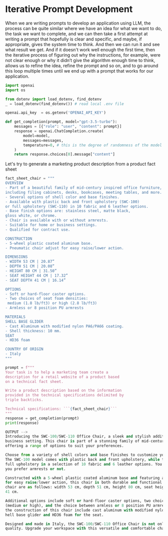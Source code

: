 # Iterative Prompt Development
When we are writing prompts to develop an application using LLM, the process can be quite similar
where we have an idea for what we want to do, the task we want to complete, and we can then take a
first attempt at writing a prompt that hopefully is clear and specific, and maybe, if appropriate,
gives the system time to think. And then we can run it and see what result we get. And if it doesn't
work well enough the first time, then the iterative process of figuring out why the instructions,
for example, were not clear enough or why it didn’t give the algorithm enough time to think, allows
us to refine the idea, refine the prompt and so on, and to go around this loop multiple times until
we end up with a prompt that works for our application.

```python
import openai
import os

from dotenv import load_dotenv, find_dotenv
_ = load_dotenv(find_dotenv()) # read local .env file

openai.api_key  = os.getenv('OPENAI_API_KEY')
```
```python
def get_completion(prompt, model="gpt-3.5-turbo"):
    messages = [{"role": "user", "content": prompt}]
    response = openai.ChatCompletion.create(
        model=model,
        messages=messages,
        temperature=0, # this is the degree of randomness of the model's output
    )
    return response.choices[0].message["content"]
```

Let's try to generate a marketing product description from a product fact sheet
```python
fact_sheet_chair = """
OVERVIEW
- Part of a beautiful family of mid-century inspired office furniture, 
including filing cabinets, desks, bookcases, meeting tables, and more.
- Several options of shell color and base finishes.
- Available with plastic back and front upholstery (SWC-100) 
or full upholstery (SWC-110) in 10 fabric and 6 leather options.
- Base finish options are: stainless steel, matte black, 
gloss white, or chrome.
- Chair is available with or without armrests.
- Suitable for home or business settings.
- Qualified for contract use.

CONSTRUCTION
- 5-wheel plastic coated aluminum base.
- Pneumatic chair adjust for easy raise/lower action.

DIMENSIONS
- WIDTH 53 CM | 20.87”
- DEPTH 51 CM | 20.08”
- HEIGHT 80 CM | 31.50”
- SEAT HEIGHT 44 CM | 17.32”
- SEAT DEPTH 41 CM | 16.14”

OPTIONS
- Soft or hard-floor caster options.
- Two choices of seat foam densities: 
 medium (1.8 lb/ft3) or high (2.8 lb/ft3)
- Armless or 8 position PU armrests 

MATERIALS
SHELL BASE GLIDER
- Cast Aluminum with modified nylon PA6/PA66 coating.
- Shell thickness: 10 mm.
SEAT
- HD36 foam

COUNTRY OF ORIGIN
- Italy
"""
```
```python
prompt = f"""
Your task is to help a marketing team create a 
description for a retail website of a product based 
on a technical fact sheet.

Write a product description based on the information 
provided in the technical specifications delimited by 
triple backticks.

Technical specifications: ```{fact_sheet_chair}```
"""
response = get_completion(prompt)
print(response)
```
```python
OUTPUT -->
Introducing the SWC-100/SWC-110 Office Chair, a sleek and stylish addition to any home or
business setting. This chair is part of a stunning family of mid-century inspired office furniture,
offering a range of options to suit your preferences.

Choose from a variety of shell colors and base finishes to customize your chair to your liking.
The SWC-100 model comes with plastic back and front upholstery, while the SWC-110 model offers
full upholstery in a selection of 10 fabric and 6 leather options. You can also choose whether
you prefer armrests or not.

Constructed with a 5-wheel plastic coated aluminum base and featuring a pneumatic chair adjust
for easy raise/lower action, this chair is both durable and functional. The dimensions of the
chair are as follows: width 53 cm, depth 51 cm, height 80 cm, seat height 44 cm, and seat depth
41 cm.

Additional options include soft or hard-floor caster options, two choices of seat foam densities
(medium or high), and the choice between armless or 8 position PU armrests. The materials used in
the construction of this chair include cast aluminum with modified nylon PA6/PA66 coating for the
hell base glider and HD36 foam for the seat.

Designed and made in Italy, the SWC-100/SWC-110 Office Chair is not only stylish but also of high
quality. Upgrade your workspace with this versatile and comfortable chair today.
```

